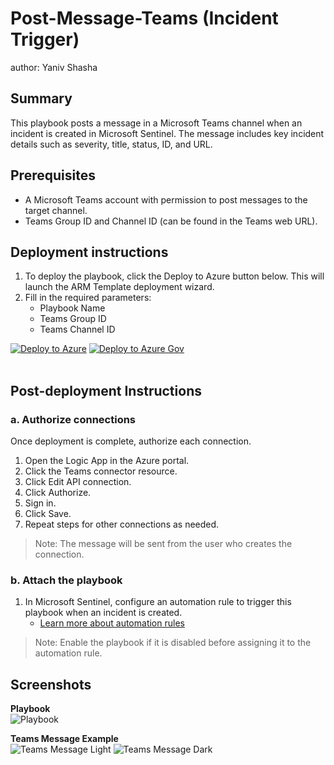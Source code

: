 # Post-Message-Teams (Incident Trigger)

author: Yaniv Shasha

## Summary
This playbook posts a message in a Microsoft Teams channel when an incident is created in Microsoft Sentinel. The message includes key incident details such as severity, title, status, ID, and URL.

## Prerequisites
- A Microsoft Teams account with permission to post messages to the target channel.
- Teams Group ID and Channel ID (can be found in the Teams web URL).

## Deployment instructions

1. To deploy the playbook, click the Deploy to Azure button below. This will launch the ARM Template deployment wizard.
2. Fill in the required parameters:
    - Playbook Name
    - Teams Group ID
    - Teams Channel ID

[![Deploy to Azure](https://aka.ms/deploytoazurebutton)](https://portal.azure.com/#create/Microsoft.Template/uri/https%3A%2F%2Fraw.githubusercontent.com%2FAzure%2FAzure-Sentinel%2Fmaster%2FSolutions%2FSentinelSOARessentials%2FPlaybooks%2FPost-Message-Teams%2Fincident-trigger%2Fazuredeploy.json)
[![Deploy to Azure Gov](https://aka.ms/deploytoazuregovbutton)](https://portal.azure.us/#create/Microsoft.Template/uri/https%3A%2F%2Fraw.githubusercontent.com%2FAzure%2FAzure-Sentinel%2Fmaster%2FSolutions%2FSentinelSOARessentials%2FPlaybooks%2FPost-Message-Teams%2Fincident-trigger%2Fazuredeploy.json)
<br><br>

## Post-deployment Instructions

### a. Authorize connections
Once deployment is complete, authorize each connection.

1. Open the Logic App in the Azure portal.
2. Click the Teams connector resource.
3. Click Edit API connection.
4. Click Authorize.
5. Sign in.
6. Click Save.
7. Repeat steps for other connections as needed.

> Note: The message will be sent from the user who creates the connection.

### b. Attach the playbook
1. In Microsoft Sentinel, configure an automation rule to trigger this playbook when an incident is created.
   - [Learn more about automation rules](https://docs.microsoft.com/azure/sentinel/automate-incident-handling-with-automation-rules#creating-and-managing-automation-rules)
> Note: Enable the playbook if it is disabled before assigning it to the automation rule.

## Screenshots

**Playbook**<br>
![Playbook](./images/designerLight.png)

**Teams Message Example**<br>
![Teams Message Light](../images/TeamsLight.png)
![Teams Message Dark](../images/TeamsDark.png)
